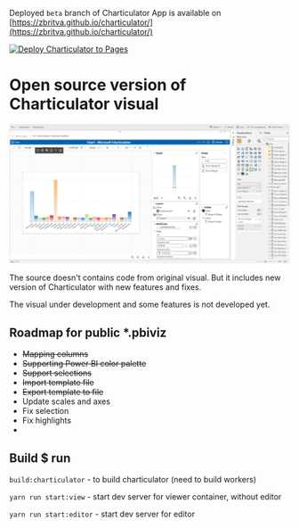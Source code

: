 
Deployed `beta` branch of Charticulator App is available on [https://zbritva.github.io/charticulator/](https://zbritva.github.io/charticulator/)

[![Deploy Charticulator to Pages](https://github.com/zBritva/charticulator/actions/workflows/static.yml/badge.svg)](https://github.com/zBritva/charticulator/actions/workflows/static.yml)

# Open source version of Charticulator visual

![Charticulator visual](app.png)

The source doesn't contains code from original visual. But it includes new version of Charticulator with new features and fixes.

The visual under development and some features is not developed yet.

## Roadmap for public *.pbiviz

* ~~Mapping columns~~
* ~~Supporting Power BI color palette~~
* ~~Support selections~~
* ~~Import template file~~
* ~~Export template to file~~
* Update scales and axes
* Fix selection
* Fix highlights
*  


## Build $ run

`build:charticulator` - to build charticulator (need to build workers)

`yarn run start:view` - start dev server for viewer container, without editor

`yarn run start:editor` - start dev server for editor 
 
